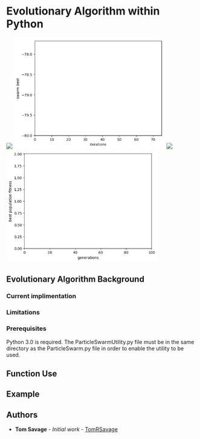 # Evolutionary Algorithm within Python

<img src="https://github.com/TomRSavage/EvolutionaryAlgorihtm/blob/master/Sty.gif" width="400"> <img src="https://github.com/TomRSavage/ParticleSwarm/blob/master/StyFUNC.gif" width="400"> 
<img src="https://github.com/TomRSavage/EvolutionaryAlgorithm/blob/master/RastriginEvolution.gif" width="400"> <img src="https://github.com/TomRSavage/EvolutionaryAlgorithm/blob/master/RastriginEvolutionFUNC.gif" width="400"> 


## Evolutionary Algorithm Background


### Current implimentation


 ### Limitations



### Prerequisites

Python 3.0 is required. The ParticleSwarmUtility.py file must be in the same directory as the ParticleSwarm.py file in order to enable the utility to be used.

## Function Use

## Example


## Authors

* **Tom Savage** - *Initial work* - [TomRSavage](https://github.com/TomRSavage)


